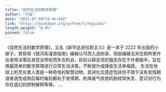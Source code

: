 ```yaml
---
title: "自然生活的数学原理"
author: "于淼"
date: "2022-07-09T14:46:44Z"
link: "https://bookdown.org/yufree/lifeguide/"
length_weight: "8.9%"
pinned: false
---
```


《自然生活的数学原理》，又名《新毕达哥拉斯主义》是一本于 2222 年出版的小册子，曾获得《银河系漫游指南》编辑认可而入选附录，但因编辑当天在厕所里作出录用决策后发现没带纸而失去机会，目前以薛定谔的猫态存在于作者脑中，旨在用最简单的数学原理进行日常生活决策，不断提升或降低生活幸福感。 生活在地球上的灵长类人类是一种奇怪的智慧动物，其进化后遗症包括但不限于没有发情期或者说性成熟后每时每刻都处于发情期、机体废气排放机制经常失灵、意识对行为存在虚幻的控制解释等等。 ...
